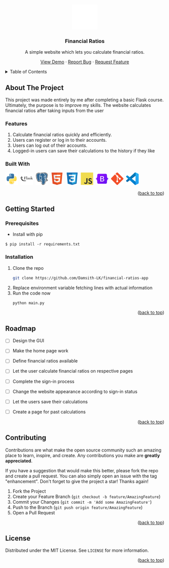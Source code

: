 <!-- Improved compatibility of back to top link: See: https://github.com/othneildrew/Best-README-Template/pull/73 -->
<a name="readme-top"></a>

<!-- PROJECT SHIELDS -->
<!--[![Contributors][contributors-shield]][contributors-url]
[![Forks][forks-shield]][forks-url]
[![Stargazers][stars-shield]][stars-url]
[![Issues][issues-shield]][issues-url]
[![MIT License][license-shield]][license-url]
[![LinkedIn][linkedin-shield]][linkedin-url]-->



<!-- PROJECT LOGO -->
<br />
<div align="center">
  <a href="https://github.com/othneildrew/Best-README-Template">
    <img src="static/assets/favicon.svg" alt="Logo" width="80" height="80">
  </a>

  <h3 align="center">Financial Ratios</h3>

  <p align="center">
    A simple website which lets you calculate financial ratios.
   
  <a href="#">View Demo</a>
  ·
  <a href="https://github.com/Damsith-LK/financial-ratios-app/issues">Report Bug</a>
  ·
  <a href="https://github.com/Damsith-LK/financial-ratios-app/issues">Request Feature</a>
  </p>
</div>



<!-- TABLE OF CONTENTS -->
<details>
  <summary>Table of Contents</summary>
  <ol>
    <li>
      <a href="#about-the-project">About The Project</a>
      <ul>
        <li><a href="#features">Features</a></li>
        <li><a href="#built-with">Built With</a></li>
      </ul>
    </li>
    <li>
      <a href="#getting-started">Getting Started</a>
      <ul>
        <li><a href="#prerequisites">Prerequisites</a></li>
        <li><a href="#installation">Installation</a></li>
      </ul>
    </li>
    <li><a href="#roadmap">Roadmap</a></li>
    <li><a href="#contributing">Contributing</a></li>
    <li><a href="#license">License</a></li>
  </ol>
</details>


<!-- ABOUT THE PROJECT -->
## About The Project

This project was made entirely by me after completing a basic Flask course. Ultimately, the purpose is to improve my skills. The website calculates financial ratios after taking inputs from the user

### Features
1. Calculate financial ratios quickly and efficiently.
2. Users can register or log in to their accounts.
3. Users can log out of their accounts.
4. Logged-in users can save their calculations to the history if they like


### Built With

<div>
  <img src="https://github.com/devicons/devicon/blob/55609aa5bd817ff167afce0d965585c92040787a/icons/python/python-original.svg" title="Python" alt="Python" height=40>&nbsp;
  <img src="https://github.com/devicons/devicon/blob/55609aa5bd817ff167afce0d965585c92040787a/icons/flask/flask-original-wordmark.svg" title="Flask" alt="Flask" height=40>&nbsp;
  <img src="https://github.com/devicons/devicon/blob/55609aa5bd817ff167afce0d965585c92040787a/icons/postgresql/postgresql-original.svg" title="Postgresql" alt="Postgresql" height=40>&nbsp;
  <img src="https://github.com/devicons/devicon/blob/55609aa5bd817ff167afce0d965585c92040787a/icons/html5/html5-original.svg" title="HTML" alt="HTML" height=40>&nbsp;
  <img src="https://github.com/devicons/devicon/blob/55609aa5bd817ff167afce0d965585c92040787a/icons/css3/css3-original.svg" title="CSS" alt="CSS" height=40>&nbsp;
  <img src="https://github.com/devicons/devicon/blob/55609aa5bd817ff167afce0d965585c92040787a/icons/javascript/javascript-original.svg" title="Javascript" alt="Javascript" height=40>&nbsp;
  <img src="https://github.com/devicons/devicon/blob/55609aa5bd817ff167afce0d965585c92040787a/icons/bootstrap/bootstrap-original.svg" title="Bootstrap" alt="Bootstrap" height=40>&nbsp;
  <img src="https://github.com/devicons/devicon/blob/55609aa5bd817ff167afce0d965585c92040787a/icons/git/git-original.svg" title="git" alt="git" height=40>&nbsp;
  <img src="https://github.com/devicons/devicon/blob/55609aa5bd817ff167afce0d965585c92040787a/icons/vscode/vscode-original.svg" title="VSCode" alt="VSCode" height=40>&nbsp;
</div>

<p align="right">(<a href="#readme-top">back to top</a>)</p>



<!-- GETTING STARTED -->
## Getting Started

### Prerequisites

* Install with pip
```
$ pip install -r requirements.txt
```

### Installation

1. Clone the repo
   ```sh
   git clone https://github.com/Damsith-LK/financial-ratios-app
   ```
2. Replace environment variable fetching lines with actual information
3. Run the code now
   ```sh
   python main.py
   ```

<p align="right">(<a href="#readme-top">back to top</a>)</p>

<!-- ROADMAP -->
## Roadmap

- [ ] Design the GUI
- [ ] Make the home page work
- [ ] Define financial ratios available
- [ ] Let the user calculate financial ratios on respective pages
- [ ] Complete the sign-in process
- [ ] Change the website appearance according to sign-in status
- [ ] Let the users save their calculations
- [ ] Create a page for past calculations


<p align="right">(<a href="#readme-top">back to top</a>)</p>



<!-- CONTRIBUTING -->
## Contributing

Contributions are what make the open source community such an amazing place to learn, inspire, and create. Any contributions you make are **greatly appreciated**.

If you have a suggestion that would make this better, please fork the repo and create a pull request. You can also simply open an issue with the tag "enhancement".
Don't forget to give the project a star! Thanks again!

1. Fork the Project
2. Create your Feature Branch (`git checkout -b feature/AmazingFeature`)
3. Commit your Changes (`git commit -m 'Add some AmazingFeature'`)
4. Push to the Branch (`git push origin feature/AmazingFeature`)
5. Open a Pull Request

<p align="right">(<a href="#readme-top">back to top</a>)</p>



<!-- LICENSE -->
## License

Distributed under the MIT License. See `LICENSE` for more information.

<p align="right">(<a href="#readme-top">back to top</a>)</p>
